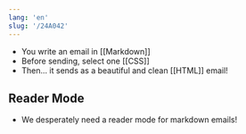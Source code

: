 ```yaml
---
lang: 'en'
slug: '/24A042'
---
```


- You write an email in [[Markdown]]
- Before sending, select one [[CSS]]
- Then... it sends as a beautiful and clean [[HTML]] email!

## Reader Mode

- We desperately need a reader mode for markdown emails!
